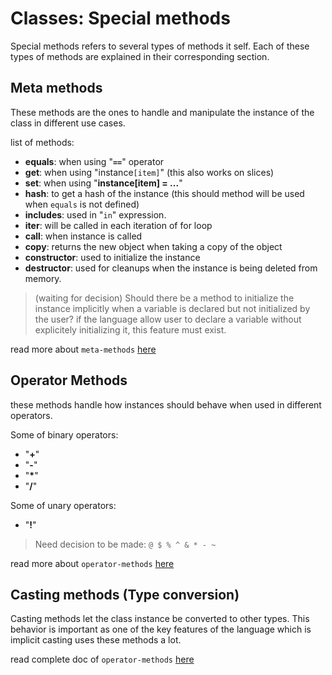 # Classes: Special methods

Special methods refers to several types of methods it self.
Each of these types of methods are explained in their corresponding section.



## Meta methods

These methods are the ones to handle and manipulate the instance of the class in different use cases.

list of methods:

- **equals**: when using "**`==`**" operator
- **get**: when using "instance`[item]`" (this also works on slices)
- **set**: when using "**instance[item] = ...**"
- **hash**: to get a hash of the instance (this should method will be used when `equals` is not defined)
- **includes**: used in "`in`" expression.
- **iter**: will be called in each iteration of for loop
- **call**: when instance is called
- **copy**: returns the new object when taking a copy of the object
- **constructor**: used to initialize the instance
- **destructor**: used for cleanups when the instance is being deleted from memory.

> (waiting for decision) Should there be a method to initialize the instance implicitly when a variable is declared but not initialized by the user? if the language allow user to declare a variable without explicitely initializing it, this feature must exist.

read more about `meta-methods` [here](/docs/principals/factories/classes/special_methods/metas.md)



## Operator Methods

these methods handle how instances should behave when used in different operators.

Some of binary operators:
- "**+**"
- "**-**"
- "**\***"
- "**/**"

Some of unary operators:
- "**!**"

> Need decision to be made: `@ $ % ^ & * - ~`

read more about `operator-methods` [here](/docs/principals/factories/classes/special_methods/operators.md)



## Casting methods (Type conversion)

Casting methods let the class instance be converted to other types. This behavior is important as one of the key features of the language which is implicit casting uses these methods a lot.

read complete doc of `operator-methods` [here](/docs/principals/factories/classes/special_methods/casting.md)
